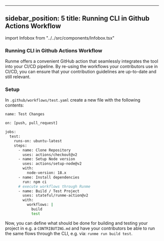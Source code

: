 
---
sidebar_position: 5
title: Running CLI in Github Actions Workflow
---

import Infobox from "../../src/components/Infobox.tsx"

### Running CLI in Github Actions Workflow

Runme offers a convenient GitHub action that seamlessly integrates the tool into your CI/CD pipeline. By re-using the workflows your contributors use in CI/CD, you can ensure that your contribution guidelines are up-to-date and still relevant.

### Setup

In `.github/workflows/test.yaml` create a new file with the following contents:

```sh
name: Test Changes

on: [push, pull_request]

jobs:
  test:
    runs-on: ubuntu-latest
    steps:
      - name: Clone Repository
        uses: actions/checkout@v2
      - name: Setup Node version
        uses: actions/setup-node@v2
        with:
          node-version: 18.x
      - name: Install dependencies
        run: npm ci
      # execute workflows through Runme
      - name: Build / Test Project
        uses: stateful/runme-action@v2
        with:
          workflows: |
            build
            test
```

Now, you can define what should be done for building and testing your project in e.g. a `CONTRIBUTING.md` and have your contributors be able to run the same flows through the CLI, e.g. via: `runme run build test`.